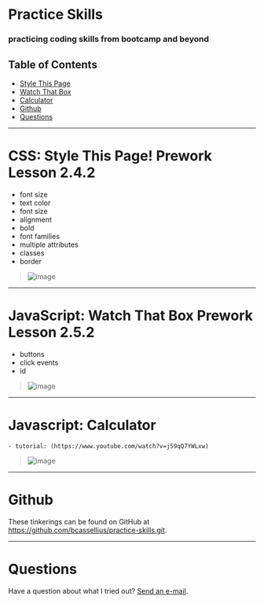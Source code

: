 # Practice Skills
### practicing coding skills from bootcamp and beyond

## Table of Contents
* [Style This Page](#style)
* [Watch That Box](#watch)
* [Calculator](#calculator)
* [Github](#github)
* [Questions](#questions)


----------------------------------------
# <a name='style'>**CSS: Style This Page!** Prework Lesson 2.4.2</a>
   - font size
   - text color
   - font size
   - alignment
   - bold
   - font families
   - multiple attributes
   - classes
   - border
   
> ![image](https://user-images.githubusercontent.com/83994997/148129054-9421d83b-d4b9-4350-aadc-98a8d0b1d60d.png)

----------------------------------------
# <a name='watch'>**JavaScript: Watch That Box** Prework Lesson 2.5.2</a>

   - buttons
   - click events
   - id

> ![image](https://user-images.githubusercontent.com/83994997/148129189-8f035afa-c572-473e-91ce-a9862acff497.png)

----------------------------------------
# <a name='calculator'>**Javascript: Calculator**</a>

    - tutorial: (https://www.youtube.com/watch?v=j59qQ7YWLxw)

> ![image](https://user-images.githubusercontent.com/83994997/148129463-9d6d2e8d-ad8b-4549-abe5-6a0f606b11f5.png)


----------------------------------------
# <a name='github'>**Github**</a>
These tinkerings can be found on GitHub at https://github.com/bcassellius/practice-skills.git.

----------------------------------------
# <a name='questions'>**Questions**</a>
Have a question about what I tried out? [Send an e-mail](mailto:bhilliker@gmail.com).
